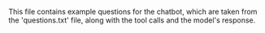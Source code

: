 This file contains example questions for the chatbot, which are taken from the 'questions.txt' file, along with the tool calls and the model's response.
